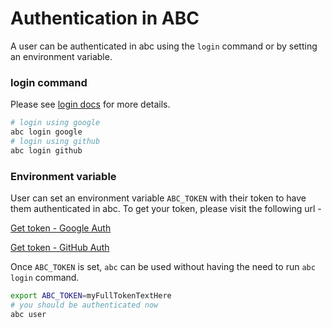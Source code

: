# Authentication in ABC

A user can be authenticated in abc using the `login` command or by setting an environment variable.


### login command

Please see [login docs](appbase/login.md) for more details.

```sh
# login using google
abc login google
# login using github
abc login github
```


### Environment variable

User can set an environment variable `ABC_TOKEN` with their token to have them authenticated in abc.
To get your token, please visit the following url - 

[Get token - Google Auth](https://accapi.appbase.io/login/google?next=https://accapi.appbase.io/user/token)

[Get token - GitHub Auth](https://accapi.appbase.io/login/github?next=https://accapi.appbase.io/user/token)

Once `ABC_TOKEN` is set, `abc` can be used without having the need to run `abc login` command.

```sh
export ABC_TOKEN=myFullTokenTextHere
# you should be authenticated now
abc user
```
